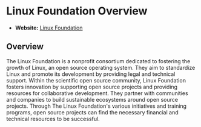 # Linux Foundation Overview

- **Website:** [Linux Foundation](https://www.linuxfoundation.org/)

## Overview

The Linux Foundation is a nonprofit consortium dedicated to fostering the growth of Linux, an open source operating system. They aim to standardize Linux and promote its development by providing legal and technical support. Within the scientific open source community, Linux Foundation fosters innovation by supporting open source projects and providing resources for collaborative development. They partner with communities and companies to build sustainable ecosystems around open source projects. Through The Linux Foundation's various initiatives and training programs, open source projects can find the necessary financial and technical resources to be successful.
